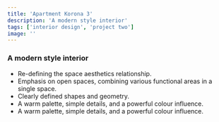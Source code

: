 ```yaml
---
title: 'Apartment Korona 3'
description: 'A modern style interior'
tags: ['interior design', 'project two']
image: ''
---
```


### A modern style interior

- Re-defining the space aesthetics relationship.
- Emphasis on open spaces, combining various functional areas in a single space.
- Clearly defined shapes and geometry.
- A warm palette, simple details, and a powerful colour influence.
- A warm palette, simple details, and a powerful colour influence.
